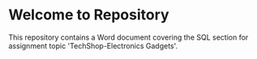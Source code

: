 # Welcome to Repository

This repository contains a Word document covering the SQL section for assignment topic 'TechShop-Electronics Gadgets'.

